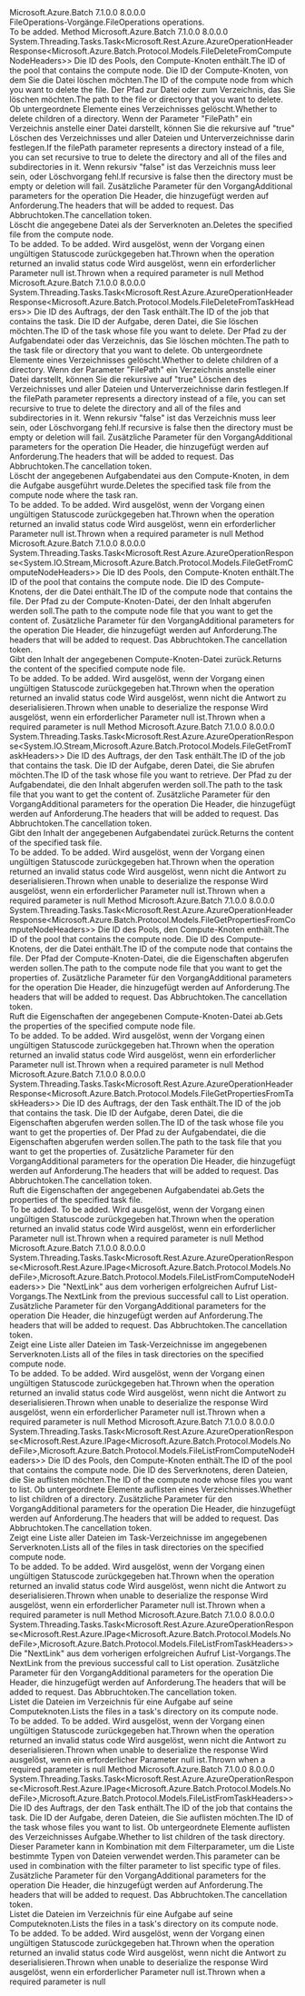 <Type Name="IFileOperations" FullName="Microsoft.Azure.Batch.Protocol.IFileOperations">
  <TypeSignature Language="C#" Value="public interface IFileOperations" />
  <TypeSignature Language="ILAsm" Value=".class public interface auto ansi abstract IFileOperations" />
  <TypeSignature Language="DocId" Value="T:Microsoft.Azure.Batch.Protocol.IFileOperations" />
  <TypeSignature Language="VB.NET" Value="Public Interface IFileOperations" />
  <TypeSignature Language="F#" Value="type IFileOperations = interface" />
  <AssemblyInfo>
    <AssemblyName>Microsoft.Azure.Batch</AssemblyName>
    <AssemblyVersion>7.1.0.0</AssemblyVersion>
    <AssemblyVersion>8.0.0.0</AssemblyVersion>
  </AssemblyInfo>
  <Interfaces />
  <Docs>
    <summary>
            <span data-ttu-id="c1c94-101">FileOperations-Vorgänge.</span><span class="sxs-lookup"><span data-stu-id="c1c94-101">FileOperations operations.</span></span>
            </summary>
    <remarks>To be added.</remarks>
  </Docs>
  <Members>
    <Member MemberName="DeleteFromComputeNodeWithHttpMessagesAsync">
      <MemberSignature Language="C#" Value="public System.Threading.Tasks.Task&lt;Microsoft.Rest.Azure.AzureOperationHeaderResponse&lt;Microsoft.Azure.Batch.Protocol.Models.FileDeleteFromComputeNodeHeaders&gt;&gt; DeleteFromComputeNodeWithHttpMessagesAsync (string poolId, string nodeId, string filePath, Nullable&lt;bool&gt; recursive = null, Microsoft.Azure.Batch.Protocol.Models.FileDeleteFromComputeNodeOptions fileDeleteFromComputeNodeOptions = null, System.Collections.Generic.Dictionary&lt;string,System.Collections.Generic.List&lt;string&gt;&gt; customHeaders = null, System.Threading.CancellationToken cancellationToken = null);" />
      <MemberSignature Language="ILAsm" Value=".method public hidebysig newslot virtual instance class System.Threading.Tasks.Task`1&lt;class Microsoft.Rest.Azure.AzureOperationHeaderResponse`1&lt;class Microsoft.Azure.Batch.Protocol.Models.FileDeleteFromComputeNodeHeaders&gt;&gt; DeleteFromComputeNodeWithHttpMessagesAsync(string poolId, string nodeId, string filePath, valuetype System.Nullable`1&lt;bool&gt; recursive, class Microsoft.Azure.Batch.Protocol.Models.FileDeleteFromComputeNodeOptions fileDeleteFromComputeNodeOptions, class System.Collections.Generic.Dictionary`2&lt;string, class System.Collections.Generic.List`1&lt;string&gt;&gt; customHeaders, valuetype System.Threading.CancellationToken cancellationToken) cil managed" />
      <MemberSignature Language="DocId" Value="M:Microsoft.Azure.Batch.Protocol.IFileOperations.DeleteFromComputeNodeWithHttpMessagesAsync(System.String,System.String,System.String,System.Nullable{System.Boolean},Microsoft.Azure.Batch.Protocol.Models.FileDeleteFromComputeNodeOptions,System.Collections.Generic.Dictionary{System.String,System.Collections.Generic.List{System.String}},System.Threading.CancellationToken)" />
      <MemberSignature Language="F#" Value="abstract member DeleteFromComputeNodeWithHttpMessagesAsync : string * string * string * Nullable&lt;bool&gt; * Microsoft.Azure.Batch.Protocol.Models.FileDeleteFromComputeNodeOptions * System.Collections.Generic.Dictionary&lt;string, System.Collections.Generic.List&lt;string&gt;&gt; * System.Threading.CancellationToken -&gt; System.Threading.Tasks.Task&lt;Microsoft.Rest.Azure.AzureOperationHeaderResponse&lt;Microsoft.Azure.Batch.Protocol.Models.FileDeleteFromComputeNodeHeaders&gt;&gt;" Usage="iFileOperations.DeleteFromComputeNodeWithHttpMessagesAsync (poolId, nodeId, filePath, recursive, fileDeleteFromComputeNodeOptions, customHeaders, cancellationToken)" />
      <MemberType>Method</MemberType>
      <AssemblyInfo>
        <AssemblyName>Microsoft.Azure.Batch</AssemblyName>
        <AssemblyVersion>7.1.0.0</AssemblyVersion>
        <AssemblyVersion>8.0.0.0</AssemblyVersion>
      </AssemblyInfo>
      <ReturnValue>
        <ReturnType>System.Threading.Tasks.Task&lt;Microsoft.Rest.Azure.AzureOperationHeaderResponse&lt;Microsoft.Azure.Batch.Protocol.Models.FileDeleteFromComputeNodeHeaders&gt;&gt;</ReturnType>
      </ReturnValue>
      <Parameters>
        <Parameter Name="poolId" Type="System.String" />
        <Parameter Name="nodeId" Type="System.String" />
        <Parameter Name="filePath" Type="System.String" />
        <Parameter Name="recursive" Type="System.Nullable&lt;System.Boolean&gt;" />
        <Parameter Name="fileDeleteFromComputeNodeOptions" Type="Microsoft.Azure.Batch.Protocol.Models.FileDeleteFromComputeNodeOptions" />
        <Parameter Name="customHeaders" Type="System.Collections.Generic.Dictionary&lt;System.String,System.Collections.Generic.List&lt;System.String&gt;&gt;" />
        <Parameter Name="cancellationToken" Type="System.Threading.CancellationToken" />
      </Parameters>
      <Docs>
        <param name="poolId">
            <span data-ttu-id="c1c94-102">Die ID des Pools, den Compute-Knoten enthält.</span><span class="sxs-lookup"><span data-stu-id="c1c94-102">The ID of the pool that contains the compute node.</span></span>
            </param>
        <param name="nodeId">
            <span data-ttu-id="c1c94-103">Die ID der Compute-Knoten, von dem Sie die Datei löschen möchten.</span><span class="sxs-lookup"><span data-stu-id="c1c94-103">The ID of the compute node from which you want to delete the file.</span></span>
            </param>
        <param name="filePath">
            <span data-ttu-id="c1c94-104">Der Pfad zur Datei oder zum Verzeichnis, das Sie löschen möchten.</span><span class="sxs-lookup"><span data-stu-id="c1c94-104">The path to the file or directory that you want to delete.</span></span>
            </param>
        <param name="recursive">
            <span data-ttu-id="c1c94-105">Ob untergeordnete Elemente eines Verzeichnisses gelöscht.</span><span class="sxs-lookup"><span data-stu-id="c1c94-105">Whether to delete children of a directory.</span></span> <span data-ttu-id="c1c94-106">Wenn der Parameter "FilePath" ein Verzeichnis anstelle einer Datei darstellt, können Sie die rekursive auf "true" Löschen des Verzeichnisses und aller Dateien und Unterverzeichnisse darin festlegen.</span><span class="sxs-lookup"><span data-stu-id="c1c94-106">If the filePath parameter represents a directory instead of a file, you can set recursive to true to delete the directory and all of the files and subdirectories in it.</span></span> <span data-ttu-id="c1c94-107">Wenn rekursiv "false" ist das Verzeichnis muss leer sein, oder Löschvorgang fehl.</span><span class="sxs-lookup"><span data-stu-id="c1c94-107">If recursive is false then the directory must be empty or deletion will fail.</span></span>
            </param>
        <param name="fileDeleteFromComputeNodeOptions">
            <span data-ttu-id="c1c94-108">Zusätzliche Parameter für den Vorgang</span><span class="sxs-lookup"><span data-stu-id="c1c94-108">Additional parameters for the operation</span></span>
            </param>
        <param name="customHeaders">
            <span data-ttu-id="c1c94-109">Die Header, die hinzugefügt werden auf Anforderung.</span><span class="sxs-lookup"><span data-stu-id="c1c94-109">The headers that will be added to request.</span></span>
            </param>
        <param name="cancellationToken">
            <span data-ttu-id="c1c94-110">Das Abbruchtoken.</span><span class="sxs-lookup"><span data-stu-id="c1c94-110">The cancellation token.</span></span>
            </param>
        <summary>
            <span data-ttu-id="c1c94-111">Löscht die angegebene Datei als der Serverknoten an.</span><span class="sxs-lookup"><span data-stu-id="c1c94-111">Deletes the specified file from the compute node.</span></span>
            </summary>
        <returns>To be added.</returns>
        <remarks>To be added.</remarks>
        <exception cref="T:Microsoft.Azure.Batch.Protocol.Models.BatchErrorException">
            <span data-ttu-id="c1c94-112">Wird ausgelöst, wenn der Vorgang einen ungültigen Statuscode zurückgegeben hat.</span><span class="sxs-lookup"><span data-stu-id="c1c94-112">Thrown when the operation returned an invalid status code</span></span>
            </exception>
        <exception cref="T:Microsoft.Rest.ValidationException">
            <span data-ttu-id="c1c94-113">Wird ausgelöst, wenn ein erforderlicher Parameter null ist.</span><span class="sxs-lookup"><span data-stu-id="c1c94-113">Thrown when a required parameter is null</span></span>
            </exception>
      </Docs>
    </Member>
    <Member MemberName="DeleteFromTaskWithHttpMessagesAsync">
      <MemberSignature Language="C#" Value="public System.Threading.Tasks.Task&lt;Microsoft.Rest.Azure.AzureOperationHeaderResponse&lt;Microsoft.Azure.Batch.Protocol.Models.FileDeleteFromTaskHeaders&gt;&gt; DeleteFromTaskWithHttpMessagesAsync (string jobId, string taskId, string filePath, Nullable&lt;bool&gt; recursive = null, Microsoft.Azure.Batch.Protocol.Models.FileDeleteFromTaskOptions fileDeleteFromTaskOptions = null, System.Collections.Generic.Dictionary&lt;string,System.Collections.Generic.List&lt;string&gt;&gt; customHeaders = null, System.Threading.CancellationToken cancellationToken = null);" />
      <MemberSignature Language="ILAsm" Value=".method public hidebysig newslot virtual instance class System.Threading.Tasks.Task`1&lt;class Microsoft.Rest.Azure.AzureOperationHeaderResponse`1&lt;class Microsoft.Azure.Batch.Protocol.Models.FileDeleteFromTaskHeaders&gt;&gt; DeleteFromTaskWithHttpMessagesAsync(string jobId, string taskId, string filePath, valuetype System.Nullable`1&lt;bool&gt; recursive, class Microsoft.Azure.Batch.Protocol.Models.FileDeleteFromTaskOptions fileDeleteFromTaskOptions, class System.Collections.Generic.Dictionary`2&lt;string, class System.Collections.Generic.List`1&lt;string&gt;&gt; customHeaders, valuetype System.Threading.CancellationToken cancellationToken) cil managed" />
      <MemberSignature Language="DocId" Value="M:Microsoft.Azure.Batch.Protocol.IFileOperations.DeleteFromTaskWithHttpMessagesAsync(System.String,System.String,System.String,System.Nullable{System.Boolean},Microsoft.Azure.Batch.Protocol.Models.FileDeleteFromTaskOptions,System.Collections.Generic.Dictionary{System.String,System.Collections.Generic.List{System.String}},System.Threading.CancellationToken)" />
      <MemberSignature Language="F#" Value="abstract member DeleteFromTaskWithHttpMessagesAsync : string * string * string * Nullable&lt;bool&gt; * Microsoft.Azure.Batch.Protocol.Models.FileDeleteFromTaskOptions * System.Collections.Generic.Dictionary&lt;string, System.Collections.Generic.List&lt;string&gt;&gt; * System.Threading.CancellationToken -&gt; System.Threading.Tasks.Task&lt;Microsoft.Rest.Azure.AzureOperationHeaderResponse&lt;Microsoft.Azure.Batch.Protocol.Models.FileDeleteFromTaskHeaders&gt;&gt;" Usage="iFileOperations.DeleteFromTaskWithHttpMessagesAsync (jobId, taskId, filePath, recursive, fileDeleteFromTaskOptions, customHeaders, cancellationToken)" />
      <MemberType>Method</MemberType>
      <AssemblyInfo>
        <AssemblyName>Microsoft.Azure.Batch</AssemblyName>
        <AssemblyVersion>7.1.0.0</AssemblyVersion>
        <AssemblyVersion>8.0.0.0</AssemblyVersion>
      </AssemblyInfo>
      <ReturnValue>
        <ReturnType>System.Threading.Tasks.Task&lt;Microsoft.Rest.Azure.AzureOperationHeaderResponse&lt;Microsoft.Azure.Batch.Protocol.Models.FileDeleteFromTaskHeaders&gt;&gt;</ReturnType>
      </ReturnValue>
      <Parameters>
        <Parameter Name="jobId" Type="System.String" />
        <Parameter Name="taskId" Type="System.String" />
        <Parameter Name="filePath" Type="System.String" />
        <Parameter Name="recursive" Type="System.Nullable&lt;System.Boolean&gt;" />
        <Parameter Name="fileDeleteFromTaskOptions" Type="Microsoft.Azure.Batch.Protocol.Models.FileDeleteFromTaskOptions" />
        <Parameter Name="customHeaders" Type="System.Collections.Generic.Dictionary&lt;System.String,System.Collections.Generic.List&lt;System.String&gt;&gt;" />
        <Parameter Name="cancellationToken" Type="System.Threading.CancellationToken" />
      </Parameters>
      <Docs>
        <param name="jobId">
            <span data-ttu-id="c1c94-114">Die ID des Auftrags, der den Task enthält.</span><span class="sxs-lookup"><span data-stu-id="c1c94-114">The ID of the job that contains the task.</span></span>
            </param>
        <param name="taskId">
            <span data-ttu-id="c1c94-115">Die ID der Aufgabe, deren Datei, die Sie löschen möchten.</span><span class="sxs-lookup"><span data-stu-id="c1c94-115">The ID of the task whose file you want to delete.</span></span>
            </param>
        <param name="filePath">
            <span data-ttu-id="c1c94-116">Der Pfad zu der Aufgabendatei oder das Verzeichnis, das Sie löschen möchten.</span><span class="sxs-lookup"><span data-stu-id="c1c94-116">The path to the task file or directory that you want to delete.</span></span>
            </param>
        <param name="recursive">
            <span data-ttu-id="c1c94-117">Ob untergeordnete Elemente eines Verzeichnisses gelöscht.</span><span class="sxs-lookup"><span data-stu-id="c1c94-117">Whether to delete children of a directory.</span></span> <span data-ttu-id="c1c94-118">Wenn der Parameter "FilePath" ein Verzeichnis anstelle einer Datei darstellt, können Sie die rekursive auf "true" Löschen des Verzeichnisses und aller Dateien und Unterverzeichnisse darin festlegen.</span><span class="sxs-lookup"><span data-stu-id="c1c94-118">If the filePath parameter represents a directory instead of a file, you can set recursive to true to delete the directory and all of the files and subdirectories in it.</span></span> <span data-ttu-id="c1c94-119">Wenn rekursiv "false" ist das Verzeichnis muss leer sein, oder Löschvorgang fehl.</span><span class="sxs-lookup"><span data-stu-id="c1c94-119">If recursive is false then the directory must be empty or deletion will fail.</span></span>
            </param>
        <param name="fileDeleteFromTaskOptions">
            <span data-ttu-id="c1c94-120">Zusätzliche Parameter für den Vorgang</span><span class="sxs-lookup"><span data-stu-id="c1c94-120">Additional parameters for the operation</span></span>
            </param>
        <param name="customHeaders">
            <span data-ttu-id="c1c94-121">Die Header, die hinzugefügt werden auf Anforderung.</span><span class="sxs-lookup"><span data-stu-id="c1c94-121">The headers that will be added to request.</span></span>
            </param>
        <param name="cancellationToken">
            <span data-ttu-id="c1c94-122">Das Abbruchtoken.</span><span class="sxs-lookup"><span data-stu-id="c1c94-122">The cancellation token.</span></span>
            </param>
        <summary>
            <span data-ttu-id="c1c94-123">Löscht der angegebenen Aufgabendatei aus den Compute-Knoten, in dem die Aufgabe ausgeführt wurde.</span><span class="sxs-lookup"><span data-stu-id="c1c94-123">Deletes the specified task file from the compute node where the task ran.</span></span>
            </summary>
        <returns>To be added.</returns>
        <remarks>To be added.</remarks>
        <exception cref="T:Microsoft.Azure.Batch.Protocol.Models.BatchErrorException">
            <span data-ttu-id="c1c94-124">Wird ausgelöst, wenn der Vorgang einen ungültigen Statuscode zurückgegeben hat.</span><span class="sxs-lookup"><span data-stu-id="c1c94-124">Thrown when the operation returned an invalid status code</span></span>
            </exception>
        <exception cref="T:Microsoft.Rest.ValidationException">
            <span data-ttu-id="c1c94-125">Wird ausgelöst, wenn ein erforderlicher Parameter null ist.</span><span class="sxs-lookup"><span data-stu-id="c1c94-125">Thrown when a required parameter is null</span></span>
            </exception>
      </Docs>
    </Member>
    <Member MemberName="GetFromComputeNodeWithHttpMessagesAsync">
      <MemberSignature Language="C#" Value="public System.Threading.Tasks.Task&lt;Microsoft.Rest.Azure.AzureOperationResponse&lt;System.IO.Stream,Microsoft.Azure.Batch.Protocol.Models.FileGetFromComputeNodeHeaders&gt;&gt; GetFromComputeNodeWithHttpMessagesAsync (string poolId, string nodeId, string filePath, Microsoft.Azure.Batch.Protocol.Models.FileGetFromComputeNodeOptions fileGetFromComputeNodeOptions = null, System.Collections.Generic.Dictionary&lt;string,System.Collections.Generic.List&lt;string&gt;&gt; customHeaders = null, System.Threading.CancellationToken cancellationToken = null);" />
      <MemberSignature Language="ILAsm" Value=".method public hidebysig newslot virtual instance class System.Threading.Tasks.Task`1&lt;class Microsoft.Rest.Azure.AzureOperationResponse`2&lt;class System.IO.Stream, class Microsoft.Azure.Batch.Protocol.Models.FileGetFromComputeNodeHeaders&gt;&gt; GetFromComputeNodeWithHttpMessagesAsync(string poolId, string nodeId, string filePath, class Microsoft.Azure.Batch.Protocol.Models.FileGetFromComputeNodeOptions fileGetFromComputeNodeOptions, class System.Collections.Generic.Dictionary`2&lt;string, class System.Collections.Generic.List`1&lt;string&gt;&gt; customHeaders, valuetype System.Threading.CancellationToken cancellationToken) cil managed" />
      <MemberSignature Language="DocId" Value="M:Microsoft.Azure.Batch.Protocol.IFileOperations.GetFromComputeNodeWithHttpMessagesAsync(System.String,System.String,System.String,Microsoft.Azure.Batch.Protocol.Models.FileGetFromComputeNodeOptions,System.Collections.Generic.Dictionary{System.String,System.Collections.Generic.List{System.String}},System.Threading.CancellationToken)" />
      <MemberSignature Language="F#" Value="abstract member GetFromComputeNodeWithHttpMessagesAsync : string * string * string * Microsoft.Azure.Batch.Protocol.Models.FileGetFromComputeNodeOptions * System.Collections.Generic.Dictionary&lt;string, System.Collections.Generic.List&lt;string&gt;&gt; * System.Threading.CancellationToken -&gt; System.Threading.Tasks.Task&lt;Microsoft.Rest.Azure.AzureOperationResponse&lt;System.IO.Stream, Microsoft.Azure.Batch.Protocol.Models.FileGetFromComputeNodeHeaders&gt;&gt;" Usage="iFileOperations.GetFromComputeNodeWithHttpMessagesAsync (poolId, nodeId, filePath, fileGetFromComputeNodeOptions, customHeaders, cancellationToken)" />
      <MemberType>Method</MemberType>
      <AssemblyInfo>
        <AssemblyName>Microsoft.Azure.Batch</AssemblyName>
        <AssemblyVersion>7.1.0.0</AssemblyVersion>
        <AssemblyVersion>8.0.0.0</AssemblyVersion>
      </AssemblyInfo>
      <ReturnValue>
        <ReturnType>System.Threading.Tasks.Task&lt;Microsoft.Rest.Azure.AzureOperationResponse&lt;System.IO.Stream,Microsoft.Azure.Batch.Protocol.Models.FileGetFromComputeNodeHeaders&gt;&gt;</ReturnType>
      </ReturnValue>
      <Parameters>
        <Parameter Name="poolId" Type="System.String" />
        <Parameter Name="nodeId" Type="System.String" />
        <Parameter Name="filePath" Type="System.String" />
        <Parameter Name="fileGetFromComputeNodeOptions" Type="Microsoft.Azure.Batch.Protocol.Models.FileGetFromComputeNodeOptions" />
        <Parameter Name="customHeaders" Type="System.Collections.Generic.Dictionary&lt;System.String,System.Collections.Generic.List&lt;System.String&gt;&gt;" />
        <Parameter Name="cancellationToken" Type="System.Threading.CancellationToken" />
      </Parameters>
      <Docs>
        <param name="poolId">
            <span data-ttu-id="c1c94-126">Die ID des Pools, den Compute-Knoten enthält.</span><span class="sxs-lookup"><span data-stu-id="c1c94-126">The ID of the pool that contains the compute node.</span></span>
            </param>
        <param name="nodeId">
            <span data-ttu-id="c1c94-127">Die ID des Compute-Knotens, der die Datei enthält.</span><span class="sxs-lookup"><span data-stu-id="c1c94-127">The ID of the compute node that contains the file.</span></span>
            </param>
        <param name="filePath">
            <span data-ttu-id="c1c94-128">Der Pfad zu der Compute-Knoten-Datei, der den Inhalt abgerufen werden soll.</span><span class="sxs-lookup"><span data-stu-id="c1c94-128">The path to the compute node file that you want to get the content of.</span></span>
            </param>
        <param name="fileGetFromComputeNodeOptions">
            <span data-ttu-id="c1c94-129">Zusätzliche Parameter für den Vorgang</span><span class="sxs-lookup"><span data-stu-id="c1c94-129">Additional parameters for the operation</span></span>
            </param>
        <param name="customHeaders">
            <span data-ttu-id="c1c94-130">Die Header, die hinzugefügt werden auf Anforderung.</span><span class="sxs-lookup"><span data-stu-id="c1c94-130">The headers that will be added to request.</span></span>
            </param>
        <param name="cancellationToken">
            <span data-ttu-id="c1c94-131">Das Abbruchtoken.</span><span class="sxs-lookup"><span data-stu-id="c1c94-131">The cancellation token.</span></span>
            </param>
        <summary>
            <span data-ttu-id="c1c94-132">Gibt den Inhalt der angegebenen Compute-Knoten-Datei zurück.</span><span class="sxs-lookup"><span data-stu-id="c1c94-132">Returns the content of the specified compute node file.</span></span>
            </summary>
        <returns>To be added.</returns>
        <remarks>To be added.</remarks>
        <exception cref="T:Microsoft.Azure.Batch.Protocol.Models.BatchErrorException">
            <span data-ttu-id="c1c94-133">Wird ausgelöst, wenn der Vorgang einen ungültigen Statuscode zurückgegeben hat.</span><span class="sxs-lookup"><span data-stu-id="c1c94-133">Thrown when the operation returned an invalid status code</span></span>
            </exception>
        <exception cref="T:Microsoft.Rest.SerializationException">
            <span data-ttu-id="c1c94-134">Wird ausgelöst, wenn nicht die Antwort zu deserialisieren.</span><span class="sxs-lookup"><span data-stu-id="c1c94-134">Thrown when unable to deserialize the response</span></span>
            </exception>
        <exception cref="T:Microsoft.Rest.ValidationException">
            <span data-ttu-id="c1c94-135">Wird ausgelöst, wenn ein erforderlicher Parameter null ist.</span><span class="sxs-lookup"><span data-stu-id="c1c94-135">Thrown when a required parameter is null</span></span>
            </exception>
      </Docs>
    </Member>
    <Member MemberName="GetFromTaskWithHttpMessagesAsync">
      <MemberSignature Language="C#" Value="public System.Threading.Tasks.Task&lt;Microsoft.Rest.Azure.AzureOperationResponse&lt;System.IO.Stream,Microsoft.Azure.Batch.Protocol.Models.FileGetFromTaskHeaders&gt;&gt; GetFromTaskWithHttpMessagesAsync (string jobId, string taskId, string filePath, Microsoft.Azure.Batch.Protocol.Models.FileGetFromTaskOptions fileGetFromTaskOptions = null, System.Collections.Generic.Dictionary&lt;string,System.Collections.Generic.List&lt;string&gt;&gt; customHeaders = null, System.Threading.CancellationToken cancellationToken = null);" />
      <MemberSignature Language="ILAsm" Value=".method public hidebysig newslot virtual instance class System.Threading.Tasks.Task`1&lt;class Microsoft.Rest.Azure.AzureOperationResponse`2&lt;class System.IO.Stream, class Microsoft.Azure.Batch.Protocol.Models.FileGetFromTaskHeaders&gt;&gt; GetFromTaskWithHttpMessagesAsync(string jobId, string taskId, string filePath, class Microsoft.Azure.Batch.Protocol.Models.FileGetFromTaskOptions fileGetFromTaskOptions, class System.Collections.Generic.Dictionary`2&lt;string, class System.Collections.Generic.List`1&lt;string&gt;&gt; customHeaders, valuetype System.Threading.CancellationToken cancellationToken) cil managed" />
      <MemberSignature Language="DocId" Value="M:Microsoft.Azure.Batch.Protocol.IFileOperations.GetFromTaskWithHttpMessagesAsync(System.String,System.String,System.String,Microsoft.Azure.Batch.Protocol.Models.FileGetFromTaskOptions,System.Collections.Generic.Dictionary{System.String,System.Collections.Generic.List{System.String}},System.Threading.CancellationToken)" />
      <MemberSignature Language="F#" Value="abstract member GetFromTaskWithHttpMessagesAsync : string * string * string * Microsoft.Azure.Batch.Protocol.Models.FileGetFromTaskOptions * System.Collections.Generic.Dictionary&lt;string, System.Collections.Generic.List&lt;string&gt;&gt; * System.Threading.CancellationToken -&gt; System.Threading.Tasks.Task&lt;Microsoft.Rest.Azure.AzureOperationResponse&lt;System.IO.Stream, Microsoft.Azure.Batch.Protocol.Models.FileGetFromTaskHeaders&gt;&gt;" Usage="iFileOperations.GetFromTaskWithHttpMessagesAsync (jobId, taskId, filePath, fileGetFromTaskOptions, customHeaders, cancellationToken)" />
      <MemberType>Method</MemberType>
      <AssemblyInfo>
        <AssemblyName>Microsoft.Azure.Batch</AssemblyName>
        <AssemblyVersion>7.1.0.0</AssemblyVersion>
        <AssemblyVersion>8.0.0.0</AssemblyVersion>
      </AssemblyInfo>
      <ReturnValue>
        <ReturnType>System.Threading.Tasks.Task&lt;Microsoft.Rest.Azure.AzureOperationResponse&lt;System.IO.Stream,Microsoft.Azure.Batch.Protocol.Models.FileGetFromTaskHeaders&gt;&gt;</ReturnType>
      </ReturnValue>
      <Parameters>
        <Parameter Name="jobId" Type="System.String" />
        <Parameter Name="taskId" Type="System.String" />
        <Parameter Name="filePath" Type="System.String" />
        <Parameter Name="fileGetFromTaskOptions" Type="Microsoft.Azure.Batch.Protocol.Models.FileGetFromTaskOptions" />
        <Parameter Name="customHeaders" Type="System.Collections.Generic.Dictionary&lt;System.String,System.Collections.Generic.List&lt;System.String&gt;&gt;" />
        <Parameter Name="cancellationToken" Type="System.Threading.CancellationToken" />
      </Parameters>
      <Docs>
        <param name="jobId">
            <span data-ttu-id="c1c94-136">Die ID des Auftrags, der den Task enthält.</span><span class="sxs-lookup"><span data-stu-id="c1c94-136">The ID of the job that contains the task.</span></span>
            </param>
        <param name="taskId">
            <span data-ttu-id="c1c94-137">Die ID der Aufgabe, deren Datei, die Sie abrufen möchten.</span><span class="sxs-lookup"><span data-stu-id="c1c94-137">The ID of the task whose file you want to retrieve.</span></span>
            </param>
        <param name="filePath">
            <span data-ttu-id="c1c94-138">Der Pfad zu der Aufgabendatei, die den Inhalt abgerufen werden soll.</span><span class="sxs-lookup"><span data-stu-id="c1c94-138">The path to the task file that you want to get the content of.</span></span>
            </param>
        <param name="fileGetFromTaskOptions">
            <span data-ttu-id="c1c94-139">Zusätzliche Parameter für den Vorgang</span><span class="sxs-lookup"><span data-stu-id="c1c94-139">Additional parameters for the operation</span></span>
            </param>
        <param name="customHeaders">
            <span data-ttu-id="c1c94-140">Die Header, die hinzugefügt werden auf Anforderung.</span><span class="sxs-lookup"><span data-stu-id="c1c94-140">The headers that will be added to request.</span></span>
            </param>
        <param name="cancellationToken">
            <span data-ttu-id="c1c94-141">Das Abbruchtoken.</span><span class="sxs-lookup"><span data-stu-id="c1c94-141">The cancellation token.</span></span>
            </param>
        <summary>
            <span data-ttu-id="c1c94-142">Gibt den Inhalt der angegebenen Aufgabendatei zurück.</span><span class="sxs-lookup"><span data-stu-id="c1c94-142">Returns the content of the specified task file.</span></span>
            </summary>
        <returns>To be added.</returns>
        <remarks>To be added.</remarks>
        <exception cref="T:Microsoft.Azure.Batch.Protocol.Models.BatchErrorException">
            <span data-ttu-id="c1c94-143">Wird ausgelöst, wenn der Vorgang einen ungültigen Statuscode zurückgegeben hat.</span><span class="sxs-lookup"><span data-stu-id="c1c94-143">Thrown when the operation returned an invalid status code</span></span>
            </exception>
        <exception cref="T:Microsoft.Rest.SerializationException">
            <span data-ttu-id="c1c94-144">Wird ausgelöst, wenn nicht die Antwort zu deserialisieren.</span><span class="sxs-lookup"><span data-stu-id="c1c94-144">Thrown when unable to deserialize the response</span></span>
            </exception>
        <exception cref="T:Microsoft.Rest.ValidationException">
            <span data-ttu-id="c1c94-145">Wird ausgelöst, wenn ein erforderlicher Parameter null ist.</span><span class="sxs-lookup"><span data-stu-id="c1c94-145">Thrown when a required parameter is null</span></span>
            </exception>
      </Docs>
    </Member>
    <Member MemberName="GetPropertiesFromComputeNodeWithHttpMessagesAsync">
      <MemberSignature Language="C#" Value="public System.Threading.Tasks.Task&lt;Microsoft.Rest.Azure.AzureOperationHeaderResponse&lt;Microsoft.Azure.Batch.Protocol.Models.FileGetPropertiesFromComputeNodeHeaders&gt;&gt; GetPropertiesFromComputeNodeWithHttpMessagesAsync (string poolId, string nodeId, string filePath, Microsoft.Azure.Batch.Protocol.Models.FileGetPropertiesFromComputeNodeOptions fileGetPropertiesFromComputeNodeOptions = null, System.Collections.Generic.Dictionary&lt;string,System.Collections.Generic.List&lt;string&gt;&gt; customHeaders = null, System.Threading.CancellationToken cancellationToken = null);" />
      <MemberSignature Language="ILAsm" Value=".method public hidebysig newslot virtual instance class System.Threading.Tasks.Task`1&lt;class Microsoft.Rest.Azure.AzureOperationHeaderResponse`1&lt;class Microsoft.Azure.Batch.Protocol.Models.FileGetPropertiesFromComputeNodeHeaders&gt;&gt; GetPropertiesFromComputeNodeWithHttpMessagesAsync(string poolId, string nodeId, string filePath, class Microsoft.Azure.Batch.Protocol.Models.FileGetPropertiesFromComputeNodeOptions fileGetPropertiesFromComputeNodeOptions, class System.Collections.Generic.Dictionary`2&lt;string, class System.Collections.Generic.List`1&lt;string&gt;&gt; customHeaders, valuetype System.Threading.CancellationToken cancellationToken) cil managed" />
      <MemberSignature Language="DocId" Value="M:Microsoft.Azure.Batch.Protocol.IFileOperations.GetPropertiesFromComputeNodeWithHttpMessagesAsync(System.String,System.String,System.String,Microsoft.Azure.Batch.Protocol.Models.FileGetPropertiesFromComputeNodeOptions,System.Collections.Generic.Dictionary{System.String,System.Collections.Generic.List{System.String}},System.Threading.CancellationToken)" />
      <MemberSignature Language="F#" Value="abstract member GetPropertiesFromComputeNodeWithHttpMessagesAsync : string * string * string * Microsoft.Azure.Batch.Protocol.Models.FileGetPropertiesFromComputeNodeOptions * System.Collections.Generic.Dictionary&lt;string, System.Collections.Generic.List&lt;string&gt;&gt; * System.Threading.CancellationToken -&gt; System.Threading.Tasks.Task&lt;Microsoft.Rest.Azure.AzureOperationHeaderResponse&lt;Microsoft.Azure.Batch.Protocol.Models.FileGetPropertiesFromComputeNodeHeaders&gt;&gt;" Usage="iFileOperations.GetPropertiesFromComputeNodeWithHttpMessagesAsync (poolId, nodeId, filePath, fileGetPropertiesFromComputeNodeOptions, customHeaders, cancellationToken)" />
      <MemberType>Method</MemberType>
      <AssemblyInfo>
        <AssemblyName>Microsoft.Azure.Batch</AssemblyName>
        <AssemblyVersion>7.1.0.0</AssemblyVersion>
        <AssemblyVersion>8.0.0.0</AssemblyVersion>
      </AssemblyInfo>
      <ReturnValue>
        <ReturnType>System.Threading.Tasks.Task&lt;Microsoft.Rest.Azure.AzureOperationHeaderResponse&lt;Microsoft.Azure.Batch.Protocol.Models.FileGetPropertiesFromComputeNodeHeaders&gt;&gt;</ReturnType>
      </ReturnValue>
      <Parameters>
        <Parameter Name="poolId" Type="System.String" />
        <Parameter Name="nodeId" Type="System.String" />
        <Parameter Name="filePath" Type="System.String" />
        <Parameter Name="fileGetPropertiesFromComputeNodeOptions" Type="Microsoft.Azure.Batch.Protocol.Models.FileGetPropertiesFromComputeNodeOptions" />
        <Parameter Name="customHeaders" Type="System.Collections.Generic.Dictionary&lt;System.String,System.Collections.Generic.List&lt;System.String&gt;&gt;" />
        <Parameter Name="cancellationToken" Type="System.Threading.CancellationToken" />
      </Parameters>
      <Docs>
        <param name="poolId">
            <span data-ttu-id="c1c94-146">Die ID des Pools, den Compute-Knoten enthält.</span><span class="sxs-lookup"><span data-stu-id="c1c94-146">The ID of the pool that contains the compute node.</span></span>
            </param>
        <param name="nodeId">
            <span data-ttu-id="c1c94-147">Die ID des Compute-Knotens, der die Datei enthält.</span><span class="sxs-lookup"><span data-stu-id="c1c94-147">The ID of the compute node that contains the file.</span></span>
            </param>
        <param name="filePath">
            <span data-ttu-id="c1c94-148">Der Pfad der Compute-Knoten-Datei, die die Eigenschaften abgerufen werden sollen.</span><span class="sxs-lookup"><span data-stu-id="c1c94-148">The path to the compute node file that you want to get the properties of.</span></span>
            </param>
        <param name="fileGetPropertiesFromComputeNodeOptions">
            <span data-ttu-id="c1c94-149">Zusätzliche Parameter für den Vorgang</span><span class="sxs-lookup"><span data-stu-id="c1c94-149">Additional parameters for the operation</span></span>
            </param>
        <param name="customHeaders">
            <span data-ttu-id="c1c94-150">Die Header, die hinzugefügt werden auf Anforderung.</span><span class="sxs-lookup"><span data-stu-id="c1c94-150">The headers that will be added to request.</span></span>
            </param>
        <param name="cancellationToken">
            <span data-ttu-id="c1c94-151">Das Abbruchtoken.</span><span class="sxs-lookup"><span data-stu-id="c1c94-151">The cancellation token.</span></span>
            </param>
        <summary>
            <span data-ttu-id="c1c94-152">Ruft die Eigenschaften der angegebenen Compute-Knoten-Datei ab.</span><span class="sxs-lookup"><span data-stu-id="c1c94-152">Gets the properties of the specified compute node file.</span></span>
            </summary>
        <returns>To be added.</returns>
        <remarks>To be added.</remarks>
        <exception cref="T:Microsoft.Azure.Batch.Protocol.Models.BatchErrorException">
            <span data-ttu-id="c1c94-153">Wird ausgelöst, wenn der Vorgang einen ungültigen Statuscode zurückgegeben hat.</span><span class="sxs-lookup"><span data-stu-id="c1c94-153">Thrown when the operation returned an invalid status code</span></span>
            </exception>
        <exception cref="T:Microsoft.Rest.ValidationException">
            <span data-ttu-id="c1c94-154">Wird ausgelöst, wenn ein erforderlicher Parameter null ist.</span><span class="sxs-lookup"><span data-stu-id="c1c94-154">Thrown when a required parameter is null</span></span>
            </exception>
      </Docs>
    </Member>
    <Member MemberName="GetPropertiesFromTaskWithHttpMessagesAsync">
      <MemberSignature Language="C#" Value="public System.Threading.Tasks.Task&lt;Microsoft.Rest.Azure.AzureOperationHeaderResponse&lt;Microsoft.Azure.Batch.Protocol.Models.FileGetPropertiesFromTaskHeaders&gt;&gt; GetPropertiesFromTaskWithHttpMessagesAsync (string jobId, string taskId, string filePath, Microsoft.Azure.Batch.Protocol.Models.FileGetPropertiesFromTaskOptions fileGetPropertiesFromTaskOptions = null, System.Collections.Generic.Dictionary&lt;string,System.Collections.Generic.List&lt;string&gt;&gt; customHeaders = null, System.Threading.CancellationToken cancellationToken = null);" />
      <MemberSignature Language="ILAsm" Value=".method public hidebysig newslot virtual instance class System.Threading.Tasks.Task`1&lt;class Microsoft.Rest.Azure.AzureOperationHeaderResponse`1&lt;class Microsoft.Azure.Batch.Protocol.Models.FileGetPropertiesFromTaskHeaders&gt;&gt; GetPropertiesFromTaskWithHttpMessagesAsync(string jobId, string taskId, string filePath, class Microsoft.Azure.Batch.Protocol.Models.FileGetPropertiesFromTaskOptions fileGetPropertiesFromTaskOptions, class System.Collections.Generic.Dictionary`2&lt;string, class System.Collections.Generic.List`1&lt;string&gt;&gt; customHeaders, valuetype System.Threading.CancellationToken cancellationToken) cil managed" />
      <MemberSignature Language="DocId" Value="M:Microsoft.Azure.Batch.Protocol.IFileOperations.GetPropertiesFromTaskWithHttpMessagesAsync(System.String,System.String,System.String,Microsoft.Azure.Batch.Protocol.Models.FileGetPropertiesFromTaskOptions,System.Collections.Generic.Dictionary{System.String,System.Collections.Generic.List{System.String}},System.Threading.CancellationToken)" />
      <MemberSignature Language="F#" Value="abstract member GetPropertiesFromTaskWithHttpMessagesAsync : string * string * string * Microsoft.Azure.Batch.Protocol.Models.FileGetPropertiesFromTaskOptions * System.Collections.Generic.Dictionary&lt;string, System.Collections.Generic.List&lt;string&gt;&gt; * System.Threading.CancellationToken -&gt; System.Threading.Tasks.Task&lt;Microsoft.Rest.Azure.AzureOperationHeaderResponse&lt;Microsoft.Azure.Batch.Protocol.Models.FileGetPropertiesFromTaskHeaders&gt;&gt;" Usage="iFileOperations.GetPropertiesFromTaskWithHttpMessagesAsync (jobId, taskId, filePath, fileGetPropertiesFromTaskOptions, customHeaders, cancellationToken)" />
      <MemberType>Method</MemberType>
      <AssemblyInfo>
        <AssemblyName>Microsoft.Azure.Batch</AssemblyName>
        <AssemblyVersion>7.1.0.0</AssemblyVersion>
        <AssemblyVersion>8.0.0.0</AssemblyVersion>
      </AssemblyInfo>
      <ReturnValue>
        <ReturnType>System.Threading.Tasks.Task&lt;Microsoft.Rest.Azure.AzureOperationHeaderResponse&lt;Microsoft.Azure.Batch.Protocol.Models.FileGetPropertiesFromTaskHeaders&gt;&gt;</ReturnType>
      </ReturnValue>
      <Parameters>
        <Parameter Name="jobId" Type="System.String" />
        <Parameter Name="taskId" Type="System.String" />
        <Parameter Name="filePath" Type="System.String" />
        <Parameter Name="fileGetPropertiesFromTaskOptions" Type="Microsoft.Azure.Batch.Protocol.Models.FileGetPropertiesFromTaskOptions" />
        <Parameter Name="customHeaders" Type="System.Collections.Generic.Dictionary&lt;System.String,System.Collections.Generic.List&lt;System.String&gt;&gt;" />
        <Parameter Name="cancellationToken" Type="System.Threading.CancellationToken" />
      </Parameters>
      <Docs>
        <param name="jobId">
            <span data-ttu-id="c1c94-155">Die ID des Auftrags, der den Task enthält.</span><span class="sxs-lookup"><span data-stu-id="c1c94-155">The ID of the job that contains the task.</span></span>
            </param>
        <param name="taskId">
            <span data-ttu-id="c1c94-156">Die ID der Aufgabe, deren Datei, die die Eigenschaften abgerufen werden sollen.</span><span class="sxs-lookup"><span data-stu-id="c1c94-156">The ID of the task whose file you want to get the properties of.</span></span>
            </param>
        <param name="filePath">
            <span data-ttu-id="c1c94-157">Der Pfad zu der Aufgabendatei, die die Eigenschaften abgerufen werden sollen.</span><span class="sxs-lookup"><span data-stu-id="c1c94-157">The path to the task file that you want to get the properties of.</span></span>
            </param>
        <param name="fileGetPropertiesFromTaskOptions">
            <span data-ttu-id="c1c94-158">Zusätzliche Parameter für den Vorgang</span><span class="sxs-lookup"><span data-stu-id="c1c94-158">Additional parameters for the operation</span></span>
            </param>
        <param name="customHeaders">
            <span data-ttu-id="c1c94-159">Die Header, die hinzugefügt werden auf Anforderung.</span><span class="sxs-lookup"><span data-stu-id="c1c94-159">The headers that will be added to request.</span></span>
            </param>
        <param name="cancellationToken">
            <span data-ttu-id="c1c94-160">Das Abbruchtoken.</span><span class="sxs-lookup"><span data-stu-id="c1c94-160">The cancellation token.</span></span>
            </param>
        <summary>
            <span data-ttu-id="c1c94-161">Ruft die Eigenschaften der angegebenen Aufgabendatei ab.</span><span class="sxs-lookup"><span data-stu-id="c1c94-161">Gets the properties of the specified task file.</span></span>
            </summary>
        <returns>To be added.</returns>
        <remarks>To be added.</remarks>
        <exception cref="T:Microsoft.Azure.Batch.Protocol.Models.BatchErrorException">
            <span data-ttu-id="c1c94-162">Wird ausgelöst, wenn der Vorgang einen ungültigen Statuscode zurückgegeben hat.</span><span class="sxs-lookup"><span data-stu-id="c1c94-162">Thrown when the operation returned an invalid status code</span></span>
            </exception>
        <exception cref="T:Microsoft.Rest.ValidationException">
            <span data-ttu-id="c1c94-163">Wird ausgelöst, wenn ein erforderlicher Parameter null ist.</span><span class="sxs-lookup"><span data-stu-id="c1c94-163">Thrown when a required parameter is null</span></span>
            </exception>
      </Docs>
    </Member>
    <Member MemberName="ListFromComputeNodeNextWithHttpMessagesAsync">
      <MemberSignature Language="C#" Value="public System.Threading.Tasks.Task&lt;Microsoft.Rest.Azure.AzureOperationResponse&lt;Microsoft.Rest.Azure.IPage&lt;Microsoft.Azure.Batch.Protocol.Models.NodeFile&gt;,Microsoft.Azure.Batch.Protocol.Models.FileListFromComputeNodeHeaders&gt;&gt; ListFromComputeNodeNextWithHttpMessagesAsync (string nextPageLink, Microsoft.Azure.Batch.Protocol.Models.FileListFromComputeNodeNextOptions fileListFromComputeNodeNextOptions = null, System.Collections.Generic.Dictionary&lt;string,System.Collections.Generic.List&lt;string&gt;&gt; customHeaders = null, System.Threading.CancellationToken cancellationToken = null);" />
      <MemberSignature Language="ILAsm" Value=".method public hidebysig newslot virtual instance class System.Threading.Tasks.Task`1&lt;class Microsoft.Rest.Azure.AzureOperationResponse`2&lt;class Microsoft.Rest.Azure.IPage`1&lt;class Microsoft.Azure.Batch.Protocol.Models.NodeFile&gt;, class Microsoft.Azure.Batch.Protocol.Models.FileListFromComputeNodeHeaders&gt;&gt; ListFromComputeNodeNextWithHttpMessagesAsync(string nextPageLink, class Microsoft.Azure.Batch.Protocol.Models.FileListFromComputeNodeNextOptions fileListFromComputeNodeNextOptions, class System.Collections.Generic.Dictionary`2&lt;string, class System.Collections.Generic.List`1&lt;string&gt;&gt; customHeaders, valuetype System.Threading.CancellationToken cancellationToken) cil managed" />
      <MemberSignature Language="DocId" Value="M:Microsoft.Azure.Batch.Protocol.IFileOperations.ListFromComputeNodeNextWithHttpMessagesAsync(System.String,Microsoft.Azure.Batch.Protocol.Models.FileListFromComputeNodeNextOptions,System.Collections.Generic.Dictionary{System.String,System.Collections.Generic.List{System.String}},System.Threading.CancellationToken)" />
      <MemberSignature Language="F#" Value="abstract member ListFromComputeNodeNextWithHttpMessagesAsync : string * Microsoft.Azure.Batch.Protocol.Models.FileListFromComputeNodeNextOptions * System.Collections.Generic.Dictionary&lt;string, System.Collections.Generic.List&lt;string&gt;&gt; * System.Threading.CancellationToken -&gt; System.Threading.Tasks.Task&lt;Microsoft.Rest.Azure.AzureOperationResponse&lt;Microsoft.Rest.Azure.IPage&lt;Microsoft.Azure.Batch.Protocol.Models.NodeFile&gt;, Microsoft.Azure.Batch.Protocol.Models.FileListFromComputeNodeHeaders&gt;&gt;" Usage="iFileOperations.ListFromComputeNodeNextWithHttpMessagesAsync (nextPageLink, fileListFromComputeNodeNextOptions, customHeaders, cancellationToken)" />
      <MemberType>Method</MemberType>
      <AssemblyInfo>
        <AssemblyName>Microsoft.Azure.Batch</AssemblyName>
        <AssemblyVersion>7.1.0.0</AssemblyVersion>
        <AssemblyVersion>8.0.0.0</AssemblyVersion>
      </AssemblyInfo>
      <ReturnValue>
        <ReturnType>System.Threading.Tasks.Task&lt;Microsoft.Rest.Azure.AzureOperationResponse&lt;Microsoft.Rest.Azure.IPage&lt;Microsoft.Azure.Batch.Protocol.Models.NodeFile&gt;,Microsoft.Azure.Batch.Protocol.Models.FileListFromComputeNodeHeaders&gt;&gt;</ReturnType>
      </ReturnValue>
      <Parameters>
        <Parameter Name="nextPageLink" Type="System.String" />
        <Parameter Name="fileListFromComputeNodeNextOptions" Type="Microsoft.Azure.Batch.Protocol.Models.FileListFromComputeNodeNextOptions" />
        <Parameter Name="customHeaders" Type="System.Collections.Generic.Dictionary&lt;System.String,System.Collections.Generic.List&lt;System.String&gt;&gt;" />
        <Parameter Name="cancellationToken" Type="System.Threading.CancellationToken" />
      </Parameters>
      <Docs>
        <param name="nextPageLink">
            <span data-ttu-id="c1c94-164">Die "NextLink" aus dem vorherigen erfolgreichen Aufruf List-Vorgangs.</span><span class="sxs-lookup"><span data-stu-id="c1c94-164">The NextLink from the previous successful call to List operation.</span></span>
            </param>
        <param name="fileListFromComputeNodeNextOptions">
            <span data-ttu-id="c1c94-165">Zusätzliche Parameter für den Vorgang</span><span class="sxs-lookup"><span data-stu-id="c1c94-165">Additional parameters for the operation</span></span>
            </param>
        <param name="customHeaders">
            <span data-ttu-id="c1c94-166">Die Header, die hinzugefügt werden auf Anforderung.</span><span class="sxs-lookup"><span data-stu-id="c1c94-166">The headers that will be added to request.</span></span>
            </param>
        <param name="cancellationToken">
            <span data-ttu-id="c1c94-167">Das Abbruchtoken.</span><span class="sxs-lookup"><span data-stu-id="c1c94-167">The cancellation token.</span></span>
            </param>
        <summary>
            <span data-ttu-id="c1c94-168">Zeigt eine Liste aller Dateien im Task-Verzeichnisse im angegebenen Serverknoten.</span><span class="sxs-lookup"><span data-stu-id="c1c94-168">Lists all of the files in task directories on the specified compute node.</span></span>
            </summary>
        <returns>To be added.</returns>
        <remarks>To be added.</remarks>
        <exception cref="T:Microsoft.Azure.Batch.Protocol.Models.BatchErrorException">
            <span data-ttu-id="c1c94-169">Wird ausgelöst, wenn der Vorgang einen ungültigen Statuscode zurückgegeben hat.</span><span class="sxs-lookup"><span data-stu-id="c1c94-169">Thrown when the operation returned an invalid status code</span></span>
            </exception>
        <exception cref="T:Microsoft.Rest.SerializationException">
            <span data-ttu-id="c1c94-170">Wird ausgelöst, wenn nicht die Antwort zu deserialisieren.</span><span class="sxs-lookup"><span data-stu-id="c1c94-170">Thrown when unable to deserialize the response</span></span>
            </exception>
        <exception cref="T:Microsoft.Rest.ValidationException">
            <span data-ttu-id="c1c94-171">Wird ausgelöst, wenn ein erforderlicher Parameter null ist.</span><span class="sxs-lookup"><span data-stu-id="c1c94-171">Thrown when a required parameter is null</span></span>
            </exception>
      </Docs>
    </Member>
    <Member MemberName="ListFromComputeNodeWithHttpMessagesAsync">
      <MemberSignature Language="C#" Value="public System.Threading.Tasks.Task&lt;Microsoft.Rest.Azure.AzureOperationResponse&lt;Microsoft.Rest.Azure.IPage&lt;Microsoft.Azure.Batch.Protocol.Models.NodeFile&gt;,Microsoft.Azure.Batch.Protocol.Models.FileListFromComputeNodeHeaders&gt;&gt; ListFromComputeNodeWithHttpMessagesAsync (string poolId, string nodeId, Nullable&lt;bool&gt; recursive = null, Microsoft.Azure.Batch.Protocol.Models.FileListFromComputeNodeOptions fileListFromComputeNodeOptions = null, System.Collections.Generic.Dictionary&lt;string,System.Collections.Generic.List&lt;string&gt;&gt; customHeaders = null, System.Threading.CancellationToken cancellationToken = null);" />
      <MemberSignature Language="ILAsm" Value=".method public hidebysig newslot virtual instance class System.Threading.Tasks.Task`1&lt;class Microsoft.Rest.Azure.AzureOperationResponse`2&lt;class Microsoft.Rest.Azure.IPage`1&lt;class Microsoft.Azure.Batch.Protocol.Models.NodeFile&gt;, class Microsoft.Azure.Batch.Protocol.Models.FileListFromComputeNodeHeaders&gt;&gt; ListFromComputeNodeWithHttpMessagesAsync(string poolId, string nodeId, valuetype System.Nullable`1&lt;bool&gt; recursive, class Microsoft.Azure.Batch.Protocol.Models.FileListFromComputeNodeOptions fileListFromComputeNodeOptions, class System.Collections.Generic.Dictionary`2&lt;string, class System.Collections.Generic.List`1&lt;string&gt;&gt; customHeaders, valuetype System.Threading.CancellationToken cancellationToken) cil managed" />
      <MemberSignature Language="DocId" Value="M:Microsoft.Azure.Batch.Protocol.IFileOperations.ListFromComputeNodeWithHttpMessagesAsync(System.String,System.String,System.Nullable{System.Boolean},Microsoft.Azure.Batch.Protocol.Models.FileListFromComputeNodeOptions,System.Collections.Generic.Dictionary{System.String,System.Collections.Generic.List{System.String}},System.Threading.CancellationToken)" />
      <MemberSignature Language="F#" Value="abstract member ListFromComputeNodeWithHttpMessagesAsync : string * string * Nullable&lt;bool&gt; * Microsoft.Azure.Batch.Protocol.Models.FileListFromComputeNodeOptions * System.Collections.Generic.Dictionary&lt;string, System.Collections.Generic.List&lt;string&gt;&gt; * System.Threading.CancellationToken -&gt; System.Threading.Tasks.Task&lt;Microsoft.Rest.Azure.AzureOperationResponse&lt;Microsoft.Rest.Azure.IPage&lt;Microsoft.Azure.Batch.Protocol.Models.NodeFile&gt;, Microsoft.Azure.Batch.Protocol.Models.FileListFromComputeNodeHeaders&gt;&gt;" Usage="iFileOperations.ListFromComputeNodeWithHttpMessagesAsync (poolId, nodeId, recursive, fileListFromComputeNodeOptions, customHeaders, cancellationToken)" />
      <MemberType>Method</MemberType>
      <AssemblyInfo>
        <AssemblyName>Microsoft.Azure.Batch</AssemblyName>
        <AssemblyVersion>7.1.0.0</AssemblyVersion>
        <AssemblyVersion>8.0.0.0</AssemblyVersion>
      </AssemblyInfo>
      <ReturnValue>
        <ReturnType>System.Threading.Tasks.Task&lt;Microsoft.Rest.Azure.AzureOperationResponse&lt;Microsoft.Rest.Azure.IPage&lt;Microsoft.Azure.Batch.Protocol.Models.NodeFile&gt;,Microsoft.Azure.Batch.Protocol.Models.FileListFromComputeNodeHeaders&gt;&gt;</ReturnType>
      </ReturnValue>
      <Parameters>
        <Parameter Name="poolId" Type="System.String" />
        <Parameter Name="nodeId" Type="System.String" />
        <Parameter Name="recursive" Type="System.Nullable&lt;System.Boolean&gt;" />
        <Parameter Name="fileListFromComputeNodeOptions" Type="Microsoft.Azure.Batch.Protocol.Models.FileListFromComputeNodeOptions" />
        <Parameter Name="customHeaders" Type="System.Collections.Generic.Dictionary&lt;System.String,System.Collections.Generic.List&lt;System.String&gt;&gt;" />
        <Parameter Name="cancellationToken" Type="System.Threading.CancellationToken" />
      </Parameters>
      <Docs>
        <param name="poolId">
            <span data-ttu-id="c1c94-172">Die ID des Pools, den Compute-Knoten enthält.</span><span class="sxs-lookup"><span data-stu-id="c1c94-172">The ID of the pool that contains the compute node.</span></span>
            </param>
        <param name="nodeId">
            <span data-ttu-id="c1c94-173">Die ID des Serverknotens, deren Dateien, die Sie auflisten möchten.</span><span class="sxs-lookup"><span data-stu-id="c1c94-173">The ID of the compute node whose files you want to list.</span></span>
            </param>
        <param name="recursive">
            <span data-ttu-id="c1c94-174">Ob untergeordnete Elemente auflisten eines Verzeichnisses.</span><span class="sxs-lookup"><span data-stu-id="c1c94-174">Whether to list children of a directory.</span></span>
            </param>
        <param name="fileListFromComputeNodeOptions">
            <span data-ttu-id="c1c94-175">Zusätzliche Parameter für den Vorgang</span><span class="sxs-lookup"><span data-stu-id="c1c94-175">Additional parameters for the operation</span></span>
            </param>
        <param name="customHeaders">
            <span data-ttu-id="c1c94-176">Die Header, die hinzugefügt werden auf Anforderung.</span><span class="sxs-lookup"><span data-stu-id="c1c94-176">The headers that will be added to request.</span></span>
            </param>
        <param name="cancellationToken">
            <span data-ttu-id="c1c94-177">Das Abbruchtoken.</span><span class="sxs-lookup"><span data-stu-id="c1c94-177">The cancellation token.</span></span>
            </param>
        <summary>
            <span data-ttu-id="c1c94-178">Zeigt eine Liste aller Dateien im Task-Verzeichnisse im angegebenen Serverknoten.</span><span class="sxs-lookup"><span data-stu-id="c1c94-178">Lists all of the files in task directories on the specified compute node.</span></span>
            </summary>
        <returns>To be added.</returns>
        <remarks>To be added.</remarks>
        <exception cref="T:Microsoft.Azure.Batch.Protocol.Models.BatchErrorException">
            <span data-ttu-id="c1c94-179">Wird ausgelöst, wenn der Vorgang einen ungültigen Statuscode zurückgegeben hat.</span><span class="sxs-lookup"><span data-stu-id="c1c94-179">Thrown when the operation returned an invalid status code</span></span>
            </exception>
        <exception cref="T:Microsoft.Rest.SerializationException">
            <span data-ttu-id="c1c94-180">Wird ausgelöst, wenn nicht die Antwort zu deserialisieren.</span><span class="sxs-lookup"><span data-stu-id="c1c94-180">Thrown when unable to deserialize the response</span></span>
            </exception>
        <exception cref="T:Microsoft.Rest.ValidationException">
            <span data-ttu-id="c1c94-181">Wird ausgelöst, wenn ein erforderlicher Parameter null ist.</span><span class="sxs-lookup"><span data-stu-id="c1c94-181">Thrown when a required parameter is null</span></span>
            </exception>
      </Docs>
    </Member>
    <Member MemberName="ListFromTaskNextWithHttpMessagesAsync">
      <MemberSignature Language="C#" Value="public System.Threading.Tasks.Task&lt;Microsoft.Rest.Azure.AzureOperationResponse&lt;Microsoft.Rest.Azure.IPage&lt;Microsoft.Azure.Batch.Protocol.Models.NodeFile&gt;,Microsoft.Azure.Batch.Protocol.Models.FileListFromTaskHeaders&gt;&gt; ListFromTaskNextWithHttpMessagesAsync (string nextPageLink, Microsoft.Azure.Batch.Protocol.Models.FileListFromTaskNextOptions fileListFromTaskNextOptions = null, System.Collections.Generic.Dictionary&lt;string,System.Collections.Generic.List&lt;string&gt;&gt; customHeaders = null, System.Threading.CancellationToken cancellationToken = null);" />
      <MemberSignature Language="ILAsm" Value=".method public hidebysig newslot virtual instance class System.Threading.Tasks.Task`1&lt;class Microsoft.Rest.Azure.AzureOperationResponse`2&lt;class Microsoft.Rest.Azure.IPage`1&lt;class Microsoft.Azure.Batch.Protocol.Models.NodeFile&gt;, class Microsoft.Azure.Batch.Protocol.Models.FileListFromTaskHeaders&gt;&gt; ListFromTaskNextWithHttpMessagesAsync(string nextPageLink, class Microsoft.Azure.Batch.Protocol.Models.FileListFromTaskNextOptions fileListFromTaskNextOptions, class System.Collections.Generic.Dictionary`2&lt;string, class System.Collections.Generic.List`1&lt;string&gt;&gt; customHeaders, valuetype System.Threading.CancellationToken cancellationToken) cil managed" />
      <MemberSignature Language="DocId" Value="M:Microsoft.Azure.Batch.Protocol.IFileOperations.ListFromTaskNextWithHttpMessagesAsync(System.String,Microsoft.Azure.Batch.Protocol.Models.FileListFromTaskNextOptions,System.Collections.Generic.Dictionary{System.String,System.Collections.Generic.List{System.String}},System.Threading.CancellationToken)" />
      <MemberSignature Language="F#" Value="abstract member ListFromTaskNextWithHttpMessagesAsync : string * Microsoft.Azure.Batch.Protocol.Models.FileListFromTaskNextOptions * System.Collections.Generic.Dictionary&lt;string, System.Collections.Generic.List&lt;string&gt;&gt; * System.Threading.CancellationToken -&gt; System.Threading.Tasks.Task&lt;Microsoft.Rest.Azure.AzureOperationResponse&lt;Microsoft.Rest.Azure.IPage&lt;Microsoft.Azure.Batch.Protocol.Models.NodeFile&gt;, Microsoft.Azure.Batch.Protocol.Models.FileListFromTaskHeaders&gt;&gt;" Usage="iFileOperations.ListFromTaskNextWithHttpMessagesAsync (nextPageLink, fileListFromTaskNextOptions, customHeaders, cancellationToken)" />
      <MemberType>Method</MemberType>
      <AssemblyInfo>
        <AssemblyName>Microsoft.Azure.Batch</AssemblyName>
        <AssemblyVersion>7.1.0.0</AssemblyVersion>
        <AssemblyVersion>8.0.0.0</AssemblyVersion>
      </AssemblyInfo>
      <ReturnValue>
        <ReturnType>System.Threading.Tasks.Task&lt;Microsoft.Rest.Azure.AzureOperationResponse&lt;Microsoft.Rest.Azure.IPage&lt;Microsoft.Azure.Batch.Protocol.Models.NodeFile&gt;,Microsoft.Azure.Batch.Protocol.Models.FileListFromTaskHeaders&gt;&gt;</ReturnType>
      </ReturnValue>
      <Parameters>
        <Parameter Name="nextPageLink" Type="System.String" />
        <Parameter Name="fileListFromTaskNextOptions" Type="Microsoft.Azure.Batch.Protocol.Models.FileListFromTaskNextOptions" />
        <Parameter Name="customHeaders" Type="System.Collections.Generic.Dictionary&lt;System.String,System.Collections.Generic.List&lt;System.String&gt;&gt;" />
        <Parameter Name="cancellationToken" Type="System.Threading.CancellationToken" />
      </Parameters>
      <Docs>
        <param name="nextPageLink">
            <span data-ttu-id="c1c94-182">Die "NextLink" aus dem vorherigen erfolgreichen Aufruf List-Vorgangs.</span><span class="sxs-lookup"><span data-stu-id="c1c94-182">The NextLink from the previous successful call to List operation.</span></span>
            </param>
        <param name="fileListFromTaskNextOptions">
            <span data-ttu-id="c1c94-183">Zusätzliche Parameter für den Vorgang</span><span class="sxs-lookup"><span data-stu-id="c1c94-183">Additional parameters for the operation</span></span>
            </param>
        <param name="customHeaders">
            <span data-ttu-id="c1c94-184">Die Header, die hinzugefügt werden auf Anforderung.</span><span class="sxs-lookup"><span data-stu-id="c1c94-184">The headers that will be added to request.</span></span>
            </param>
        <param name="cancellationToken">
            <span data-ttu-id="c1c94-185">Das Abbruchtoken.</span><span class="sxs-lookup"><span data-stu-id="c1c94-185">The cancellation token.</span></span>
            </param>
        <summary>
            <span data-ttu-id="c1c94-186">Listet die Dateien im Verzeichnis für eine Aufgabe auf seine Computeknoten.</span><span class="sxs-lookup"><span data-stu-id="c1c94-186">Lists the files in a task's directory on its compute node.</span></span>
            </summary>
        <returns>To be added.</returns>
        <remarks>To be added.</remarks>
        <exception cref="T:Microsoft.Azure.Batch.Protocol.Models.BatchErrorException">
            <span data-ttu-id="c1c94-187">Wird ausgelöst, wenn der Vorgang einen ungültigen Statuscode zurückgegeben hat.</span><span class="sxs-lookup"><span data-stu-id="c1c94-187">Thrown when the operation returned an invalid status code</span></span>
            </exception>
        <exception cref="T:Microsoft.Rest.SerializationException">
            <span data-ttu-id="c1c94-188">Wird ausgelöst, wenn nicht die Antwort zu deserialisieren.</span><span class="sxs-lookup"><span data-stu-id="c1c94-188">Thrown when unable to deserialize the response</span></span>
            </exception>
        <exception cref="T:Microsoft.Rest.ValidationException">
            <span data-ttu-id="c1c94-189">Wird ausgelöst, wenn ein erforderlicher Parameter null ist.</span><span class="sxs-lookup"><span data-stu-id="c1c94-189">Thrown when a required parameter is null</span></span>
            </exception>
      </Docs>
    </Member>
    <Member MemberName="ListFromTaskWithHttpMessagesAsync">
      <MemberSignature Language="C#" Value="public System.Threading.Tasks.Task&lt;Microsoft.Rest.Azure.AzureOperationResponse&lt;Microsoft.Rest.Azure.IPage&lt;Microsoft.Azure.Batch.Protocol.Models.NodeFile&gt;,Microsoft.Azure.Batch.Protocol.Models.FileListFromTaskHeaders&gt;&gt; ListFromTaskWithHttpMessagesAsync (string jobId, string taskId, Nullable&lt;bool&gt; recursive = null, Microsoft.Azure.Batch.Protocol.Models.FileListFromTaskOptions fileListFromTaskOptions = null, System.Collections.Generic.Dictionary&lt;string,System.Collections.Generic.List&lt;string&gt;&gt; customHeaders = null, System.Threading.CancellationToken cancellationToken = null);" />
      <MemberSignature Language="ILAsm" Value=".method public hidebysig newslot virtual instance class System.Threading.Tasks.Task`1&lt;class Microsoft.Rest.Azure.AzureOperationResponse`2&lt;class Microsoft.Rest.Azure.IPage`1&lt;class Microsoft.Azure.Batch.Protocol.Models.NodeFile&gt;, class Microsoft.Azure.Batch.Protocol.Models.FileListFromTaskHeaders&gt;&gt; ListFromTaskWithHttpMessagesAsync(string jobId, string taskId, valuetype System.Nullable`1&lt;bool&gt; recursive, class Microsoft.Azure.Batch.Protocol.Models.FileListFromTaskOptions fileListFromTaskOptions, class System.Collections.Generic.Dictionary`2&lt;string, class System.Collections.Generic.List`1&lt;string&gt;&gt; customHeaders, valuetype System.Threading.CancellationToken cancellationToken) cil managed" />
      <MemberSignature Language="DocId" Value="M:Microsoft.Azure.Batch.Protocol.IFileOperations.ListFromTaskWithHttpMessagesAsync(System.String,System.String,System.Nullable{System.Boolean},Microsoft.Azure.Batch.Protocol.Models.FileListFromTaskOptions,System.Collections.Generic.Dictionary{System.String,System.Collections.Generic.List{System.String}},System.Threading.CancellationToken)" />
      <MemberSignature Language="F#" Value="abstract member ListFromTaskWithHttpMessagesAsync : string * string * Nullable&lt;bool&gt; * Microsoft.Azure.Batch.Protocol.Models.FileListFromTaskOptions * System.Collections.Generic.Dictionary&lt;string, System.Collections.Generic.List&lt;string&gt;&gt; * System.Threading.CancellationToken -&gt; System.Threading.Tasks.Task&lt;Microsoft.Rest.Azure.AzureOperationResponse&lt;Microsoft.Rest.Azure.IPage&lt;Microsoft.Azure.Batch.Protocol.Models.NodeFile&gt;, Microsoft.Azure.Batch.Protocol.Models.FileListFromTaskHeaders&gt;&gt;" Usage="iFileOperations.ListFromTaskWithHttpMessagesAsync (jobId, taskId, recursive, fileListFromTaskOptions, customHeaders, cancellationToken)" />
      <MemberType>Method</MemberType>
      <AssemblyInfo>
        <AssemblyName>Microsoft.Azure.Batch</AssemblyName>
        <AssemblyVersion>7.1.0.0</AssemblyVersion>
        <AssemblyVersion>8.0.0.0</AssemblyVersion>
      </AssemblyInfo>
      <ReturnValue>
        <ReturnType>System.Threading.Tasks.Task&lt;Microsoft.Rest.Azure.AzureOperationResponse&lt;Microsoft.Rest.Azure.IPage&lt;Microsoft.Azure.Batch.Protocol.Models.NodeFile&gt;,Microsoft.Azure.Batch.Protocol.Models.FileListFromTaskHeaders&gt;&gt;</ReturnType>
      </ReturnValue>
      <Parameters>
        <Parameter Name="jobId" Type="System.String" />
        <Parameter Name="taskId" Type="System.String" />
        <Parameter Name="recursive" Type="System.Nullable&lt;System.Boolean&gt;" />
        <Parameter Name="fileListFromTaskOptions" Type="Microsoft.Azure.Batch.Protocol.Models.FileListFromTaskOptions" />
        <Parameter Name="customHeaders" Type="System.Collections.Generic.Dictionary&lt;System.String,System.Collections.Generic.List&lt;System.String&gt;&gt;" />
        <Parameter Name="cancellationToken" Type="System.Threading.CancellationToken" />
      </Parameters>
      <Docs>
        <param name="jobId">
            <span data-ttu-id="c1c94-190">Die ID des Auftrags, der den Task enthält.</span><span class="sxs-lookup"><span data-stu-id="c1c94-190">The ID of the job that contains the task.</span></span>
            </param>
        <param name="taskId">
            <span data-ttu-id="c1c94-191">Die ID der Aufgabe, deren Dateien, die Sie auflisten möchten.</span><span class="sxs-lookup"><span data-stu-id="c1c94-191">The ID of the task whose files you want to list.</span></span>
            </param>
        <param name="recursive">
            <span data-ttu-id="c1c94-192">Ob untergeordnete Elemente auflisten des Verzeichnisses Aufgabe.</span><span class="sxs-lookup"><span data-stu-id="c1c94-192">Whether to list children of the task directory.</span></span> <span data-ttu-id="c1c94-193">Dieser Parameter kann in Kombination mit dem Filterparameter, um die Liste bestimmte Typen von Dateien verwendet werden.</span><span class="sxs-lookup"><span data-stu-id="c1c94-193">This parameter can be used in combination with the filter parameter to list specific type of files.</span></span>
            </param>
        <param name="fileListFromTaskOptions">
            <span data-ttu-id="c1c94-194">Zusätzliche Parameter für den Vorgang</span><span class="sxs-lookup"><span data-stu-id="c1c94-194">Additional parameters for the operation</span></span>
            </param>
        <param name="customHeaders">
            <span data-ttu-id="c1c94-195">Die Header, die hinzugefügt werden auf Anforderung.</span><span class="sxs-lookup"><span data-stu-id="c1c94-195">The headers that will be added to request.</span></span>
            </param>
        <param name="cancellationToken">
            <span data-ttu-id="c1c94-196">Das Abbruchtoken.</span><span class="sxs-lookup"><span data-stu-id="c1c94-196">The cancellation token.</span></span>
            </param>
        <summary>
            <span data-ttu-id="c1c94-197">Listet die Dateien im Verzeichnis für eine Aufgabe auf seine Computeknoten.</span><span class="sxs-lookup"><span data-stu-id="c1c94-197">Lists the files in a task's directory on its compute node.</span></span>
            </summary>
        <returns>To be added.</returns>
        <remarks>To be added.</remarks>
        <exception cref="T:Microsoft.Azure.Batch.Protocol.Models.BatchErrorException">
            <span data-ttu-id="c1c94-198">Wird ausgelöst, wenn der Vorgang einen ungültigen Statuscode zurückgegeben hat.</span><span class="sxs-lookup"><span data-stu-id="c1c94-198">Thrown when the operation returned an invalid status code</span></span>
            </exception>
        <exception cref="T:Microsoft.Rest.SerializationException">
            <span data-ttu-id="c1c94-199">Wird ausgelöst, wenn nicht die Antwort zu deserialisieren.</span><span class="sxs-lookup"><span data-stu-id="c1c94-199">Thrown when unable to deserialize the response</span></span>
            </exception>
        <exception cref="T:Microsoft.Rest.ValidationException">
            <span data-ttu-id="c1c94-200">Wird ausgelöst, wenn ein erforderlicher Parameter null ist.</span><span class="sxs-lookup"><span data-stu-id="c1c94-200">Thrown when a required parameter is null</span></span>
            </exception>
      </Docs>
    </Member>
  </Members>
</Type>